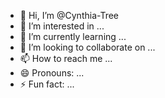 - 👋 Hi, I’m @Cynthia-Tree
- 👀 I’m interested in ...
- 🌱 I’m currently learning ...
- 💞️ I’m looking to collaborate on ...
- 📫 How to reach me ...
- 😄 Pronouns: ...
- ⚡ Fun fact: ...

<!---
Cynthia-Tree/Cynthia-Tree is a ✨ special ✨ repository because its `README.md` (this file) appears on your GitHub profile.
You can click the Preview link to take a look at your changes.
--->

